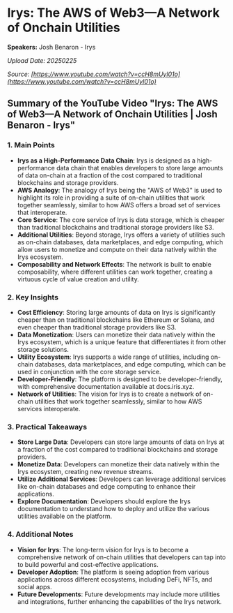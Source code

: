 # Irys: The AWS of Web3—A Network of Onchain Utilities

**Speakers:** Josh Benaron - Irys


*Upload Date: 20250225*

*Source: [https://www.youtube.com/watch?v=ccH8mUyl01o](https://www.youtube.com/watch?v=ccH8mUyl01o)*

## Summary of the YouTube Video "Irys: The AWS of Web3—A Network of Onchain Utilities | Josh Benaron - Irys"

### 1. Main Points
- **Irys as a High-Performance Data Chain**: Irys is designed as a high-performance data chain that enables developers to store large amounts of data on-chain at a fraction of the cost compared to traditional blockchains and storage providers.
- **AWS Analogy**: The analogy of Irys being the "AWS of Web3" is used to highlight its role in providing a suite of on-chain utilities that work together seamlessly, similar to how AWS offers a broad set of services that interoperate.
- **Core Service**: The core service of Irys is data storage, which is cheaper than traditional blockchains and traditional storage providers like S3.
- **Additional Utilities**: Beyond storage, Irys offers a variety of utilities such as on-chain databases, data marketplaces, and edge computing, which allow users to monetize and compute on their data natively within the Irys ecosystem.
- **Composability and Network Effects**: The network is built to enable composability, where different utilities can work together, creating a virtuous cycle of value creation and utility.

### 2. Key Insights
- **Cost Efficiency**: Storing large amounts of data on Irys is significantly cheaper than on traditional blockchains like Ethereum or Solana, and even cheaper than traditional storage providers like S3.
- **Data Monetization**: Users can monetize their data natively within the Irys ecosystem, which is a unique feature that differentiates it from other storage solutions.
- **Utility Ecosystem**: Irys supports a wide range of utilities, including on-chain databases, data marketplaces, and edge computing, which can be used in conjunction with the core storage service.
- **Developer-Friendly**: The platform is designed to be developer-friendly, with comprehensive documentation available at docs.iris.xyz.
- **Network of Utilities**: The vision for Irys is to create a network of on-chain utilities that work together seamlessly, similar to how AWS services interoperate.

### 3. Practical Takeaways
- **Store Large Data**: Developers can store large amounts of data on Irys at a fraction of the cost compared to traditional blockchains and storage providers.
- **Monetize Data**: Developers can monetize their data natively within the Irys ecosystem, creating new revenue streams.
- **Utilize Additional Services**: Developers can leverage additional services like on-chain databases and edge computing to enhance their applications.
- **Explore Documentation**: Developers should explore the Irys documentation to understand how to deploy and utilize the various utilities available on the platform.

### 4. Additional Notes
- **Vision for Irys**: The long-term vision for Irys is to become a comprehensive network of on-chain utilities that developers can tap into to build powerful and cost-effective applications.
- **Developer Adoption**: The platform is seeing adoption from various applications across different ecosystems, including DeFi, NFTs, and social apps.
- **Future Developments**: Future developments may include more utilities and integrations, further enhancing the capabilities of the Irys network.